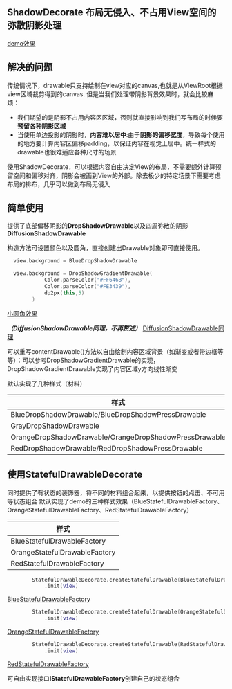## ShadowDecorate **布局无侵入、不占用View空间**的弥散阴影处理

[demo效果](https://github.com/zhangjianhd/ShadowDecorate/blob/master/screenshot/screenshot_shadow.jpg?raw=true)

## 解决的问题

传统情况下，drawable只支持绘制在view对应的canvas,也就是从ViewRoot根据view区域裁剪得到的canvas.
但是当我们处理带阴影背景效果时，就会比较麻烦：

- 我们期望的是阴影不占用内容区区域，否则就直接影响到我们写布局的时候要**预留各种阴影区域**
- 当使用单边投影的阴影时，**内容难以居中**:由于**阴影的偏移宽度**，导致每个使用的地方要计算内容区偏移padding，以保证内容在视觉上居中。统一样式的drawable也很难适应各种尺寸的场景

使用ShadowDecorate，可以根据内容自由决定View的布局，不需要额外计算预留空间和偏移对齐，阴影会被画到View的外部。除去极少的特定场景下需要考虑布局的排布，几乎可以做到布局无侵入

## 简单使用

提供了底部偏移阴影的**DropShadowDrawable**以及四周弥散的阴影**DiffusionShadowDrawable**

构造方法可设置颜色以及圆角，直接创建出Drawable对象即可直接使用。

```kotlin
  view.background = BlueDropShadowDrawable
```
```kotlin
  view.background = DropShadowGradientDrawable(
            Color.parseColor("#FF646B"),
            Color.parseColor("#FE3439"),
            dp2px(this,5)
        )
```
[小圆角效果](https://github.com/zhangjianhd/ShadowDecorate/blob/master/screenshot/screenshot_red_rect_drop.png?raw=true)

***（DiffusionShadowDrawable同理，不再赘述）***
[DiffusionShadowDrawable同理](https://github.com/zhangjianhd/ShadowDecorate/blob/master/screenshot/screenshot_diffusion.png?raw=true)

可以重写contentDrawable()方法以自由绘制内容区域背景（如渐变或者带边框等等）：可以参考DropShadowGradientDrawable的实现，DropShadowGradientDrawable实现了内容区域y方向线性渐变

默认实现了几种样式（材料）

| 样式                                                   |
| ------------------------------------------------------ |
| BlueDropShadowDrawable/BlueDropShadowPressDrawable     |
| GrayDropShadowDrawable                                 |
| OrangeDropShadowDrawable/OrangeDropShadowPressDrawable |
| RedDropShadowDrawable/RedDropShadowPressDrawable       |

## 使用StatefulDrawableDecorate

同时提供了有状态的装饰器，将不同的材料组合起来，以提供按钮的点击、不可用等状态组合
默认实现了demo的三种样式效果（BlueStatefulDrawableFactory、OrangeStatefulDrawableFactory、RedStatefulDrawableFactory）

| 样式                                                   |
| ------------------------------------------------------ |
| BlueStatefulDrawableFactory     |
| OrangeStatefulDrawableFactory                                 |
| RedStatefulDrawableFactory |

```kotlin
        StatefulDrawableDecorate.createStatefulDrawable(BlueStatefulDrawableFactory::class.java)
            .init(view)
```
[BlueStatefulDrawableFactory](https://github.com/zhangjianhd/ShadowDecorate/blob/master/screenshot/screenshot_blue_drop.png?raw=true)

```kotlin
        StatefulDrawableDecorate.createStatefulDrawable(OrangeStatefulDrawableFactory::class.java)
            .init(view)
```
[OrangeStatefulDrawableFactory](https://github.com/zhangjianhd/ShadowDecorate/blob/master/screenshot/screenshot_orange_drop.png?raw=true)

```kotlin
        StatefulDrawableDecorate.createStatefulDrawable(RedStatefulDrawableFactory::class.java)
            .init(view)
```
[RedStatefulDrawableFactory](https://github.com/zhangjianhd/ShadowDecorate/blob/master/screenshot/screenshot_red_drop.png?raw=true)

可自由实现接口**IStatefulDrawableFactory**创建自己的状态组合


